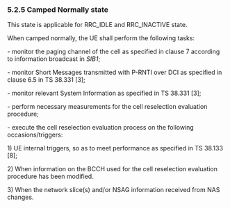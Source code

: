 ### 5.2.5 Camped Normally state

This state is applicable for RRC_IDLE and RRC_INACTIVE state.

When camped normally, the UE shall perform the following tasks:

\- monitor the paging channel of the cell as specified in clause 7
according to information broadcast in *SIB1*;

\- monitor Short Messages transmitted with P-RNTI over DCI as specified
in clause 6.5 in TS 38.331 \[3\];

\- monitor relevant System Information as specified in TS 38.331 \[3\];

\- perform necessary measurements for the cell reselection evaluation
procedure;

\- execute the cell reselection evaluation process on the following
occasions/triggers:

1\) UE internal triggers, so as to meet performance as specified in TS
38.133 \[8\];

2\) When information on the BCCH used for the cell reselection
evaluation procedure has been modified.

3\) When the network slice(s) and/or NSAG information received from NAS
changes.